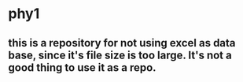 # phy1
## this is a repository for not using excel as data base, since it's file size is too large. It's not a good thing to use it as a repo.
